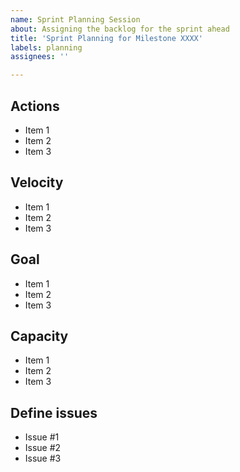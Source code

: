 ```yaml
---
name: Sprint Planning Session
about: Assigning the backlog for the sprint ahead
title: 'Sprint Planning for Milestone XXXX'
labels: planning
assignees: ''

---
```


<!--
It's time for the Sprint Planning session.

When: Beginning of the Sprint
Duration: Usually 1 hour per week of iteration.
Purpose: Sets up the team for success throughout the sprint.

REMINDERS:
    * Create the Milestone now!
    * Link the Milestone to this issue
    * Go back and set the goal for the milestone once it has been discussed and defined
-->

## Actions

<!--
* 10 mins

* Close out the previous meeting by discussing any open questions or action items from the previous sprint.
-->

- Item 1
- Item 2
- Item 3

## Velocity

<!--
* 10 mins

* Present how the team is tracking against the road map and present any velocity reports available
-->

- Item 1
- Item 2
- Item 3

## Goal

<!--
* 10 mins

* Define the high level goal for this sprint.
* Less is better but it's dependant on number of people who might be working on multiple concurrent streams of work.
-->

- Item 1
- Item 2
- Item 3

## Capacity

<!--
* 10 mins

* Who is available this sprint?
* How much time can you contribute to this project?
* Discuss any items that will affect availability (like a company wide meeting)
* This is to set realistic expectations about what can be delivered
-->

- Item 1
- Item 2
- Item 3

## Define issues

<!--
* 60 mins

* Groom the backlog.
* Walk each issue through the template
* Assign issues to users, milestones and projects.
* Optionally, link each issue here for posterity.
-->

- Issue #1
- Issue #2
- Issue #3
